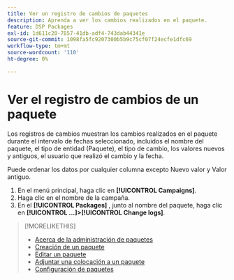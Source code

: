 ```yaml
---
title: Ver un registro de cambios de paquetes
description: Aprenda a ver los cambios realizados en el paquete.
feature: DSP Packages
exl-id: 1d611c20-7857-41db-adf4-743dab44341e
source-git-commit: 1098fa5fc9207300b5b9c75cf07f24ecfe1dfc69
workflow-type: tm+mt
source-wordcount: '110'
ht-degree: 0%

---
```


# Ver el registro de cambios de un paquete

Los registros de cambios muestran los cambios realizados en el paquete durante el intervalo de fechas seleccionado, incluidos el nombre del paquete, el tipo de entidad (Paquete), el tipo de cambio, los valores nuevos y antiguos, el usuario que realizó el cambio y la fecha.

Puede ordenar los datos por cualquier columna excepto Nuevo valor y Valor antiguo.

1. En el menú principal, haga clic en **[!UICONTROL Campaigns]**.
1. Haga clic en el nombre de la campaña.
1. En el **[!UICONTROL Packages]** , junto al nombre del paquete, haga clic en  **[!UICONTROL ...]>[!UICONTROL Change logs]**.

>[!MORELIKETHIS]
>
>* [Acerca de la administración de paquetes](package-about.md)
>* [Creación de un paquete](package-create.md)
>* [Editar un paquete](package-edit.md)
>* [Adjuntar una colocación a un paquete](package-attach-placement.md)
>* [Configuración de paquetes](package-settings.md)

